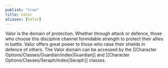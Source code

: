 ```yaml
---
publish: "true"
title: Valor
aliases: [Valor]
---
```


Valor is the domain of protection. Whether through attack or defence, those who choose this discipline channel formidable strength to protect their allies in battle. Valor offers great power to those who raise their shields in defence of others. The Valor domain can be accessed by the [[Character Options/Classes/Guardian/index|Guardian]] and [[Character Options/Classes/Seraph/index|Seraph]] classes.
